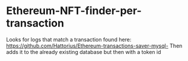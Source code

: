 # Ethereum-NFT-finder-per-transaction
Looks for logs that match a transaction found here: https://github.com/Hattorius/Ethereum-transactions-saver-mysql-
Then adds it to the already existing database but then with a token id
